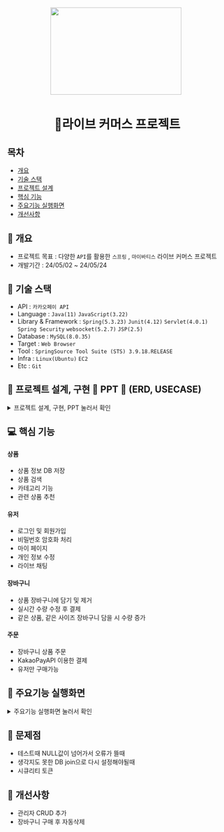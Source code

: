 <h1 align='center'> <img src='https://cdn-icons-png.flaticon.com/512/5208/5208370.png' style='width: 300px; height: 200px;'>&nbsp;</h1>
<h1  align='center'>👕라이브 커머스 프로젝트</h1>



## 목차
- [개요](https://github.com/YoungQWER/LiveCommerce#-개요)
- [기술 스택](https://github.com/YoungQWER/LiveCommerce#-기술스택)
- [프로젝트 설계](https://github.com/YoungQWER/LiveCommerce#-프로젝트설계)
- [핵심 기능](https://github.com/YoungQWER/LiveCommerce#-핵심기능)
- [주요기능 실행화면](https://github.com/YoungQWER/LiveCommerce#-주요기능실행화면)
- [개선사항](https://github.com/YoungQWER/LiveCommerce#-개선사항)
  


## 🚩 개요
- 프로젝트 목표 : 다양한 `API`를 활용한 `스프링` , `마이바티스` 라이브 커머스 프로젝트
- 개발기간 : 24/05/02 ~ 24/05/24



## 🔧 기술 스택
- API : `카카오페이 API`
- Language : `Java(11)` `JavaScript(3.22)`
- Library & Framework : `Spring(5.3.23)` `Junit(4.12)` `Servlet(4.0.1)` `Spring Security` `websocket(5.2.7)` `JSP(2.5)`
- Database : `MySQL(8.0.35)`
- Target : `Web Browser`
- Tool : `SpringSource Tool Suite (STS) 3.9.18.RELEASE`
- Infra : `Linux(Ubuntu)` `EC2`
- Etc : `Git`

## 👾 프로젝트 설계, 구현 📂 PPT 📂 (ERD, USECASE)

<details><summary>프로젝트 설계, 구현, PPT 눌러서 확인</summary>   
<div align="center">   

| **![1](https://github.com/YoungQWER/LiveCommerce/assets/157094828/9f6401a4-513b-4c22-911a-3a8d28542624)** |
| **![2](https://github.com/YoungQWER/LiveCommerce/assets/157094828/8ff0b5bc-dc4b-4864-b073-b05e3e001317)** |
| :------: |  :------: |
| **![3](https://github.com/YoungQWER/LiveCommerce/assets/157094828/00e75f3e-1a45-4881-9af3-d761346175c1)** |
| **![4](https://github.com/YoungQWER/LiveCommerce/assets/157094828/a4ac30d7-8a50-4f57-b7e9-4f8de0babc28)** |
| **![5](https://github.com/YoungQWER/LiveCommerce/assets/157094828/98d67baf-a9dc-4572-9225-5a0df5f86895)** |
| **![6](https://github.com/YoungQWER/LiveCommerce/assets/157094828/066c8938-1873-4493-a97e-9fe546174ff9)** |
| **![7](https://github.com/YoungQWER/LiveCommerce/assets/157094828/59141d23-f40b-4f3e-b49e-6709673de680)** |
| **![8](https://github.com/YoungQWER/LiveCommerce/assets/157094828/80f5da1c-d693-4da6-883c-f3a0cec5afbd)** |
| **![9](https://github.com/YoungQWER/LiveCommerce/assets/157094828/5ce640bf-24ec-4956-8602-18ce98e36506)** |
| **![10](https://github.com/YoungQWER/LiveCommerce/assets/157094828/5325ca18-0479-4100-9314-e540b9659641)** |
| **![11](https://github.com/YoungQWER/LiveCommerce/assets/157094828/367d32a0-ce89-4992-ab42-e8fd1e204492)** |
| **![12](https://github.com/YoungQWER/LiveCommerce/assets/157094828/3838dc5b-f5a7-45e0-a6c6-638153a973ee)** |
| **![13](https://github.com/YoungQWER/LiveCommerce/assets/157094828/efcacf9c-024a-4b3f-b90a-f5e67546e098)** |
| **![14](https://github.com/YoungQWER/LiveCommerce/assets/157094828/38978333-1afa-4b3b-ae77-c983f0dbae2a)** |
| **![15](https://github.com/YoungQWER/LiveCommerce/assets/157094828/bdaf929a-4838-495d-bfcf-2e68cec9306c)** |
| **![16](https://github.com/YoungQWER/LiveCommerce/assets/157094828/fe3574c9-0b8a-4d86-8fe5-99ae093a77fc)** |
| **![17](https://github.com/YoungQWER/LiveCommerce/assets/157094828/d78b24c2-a9a2-41cd-9a9b-17c9efbe5560)** | 
| **![18](https://github.com/YoungQWER/LiveCommerce/assets/157094828/1b6d772c-3678-4f64-8594-cbe55db9d04a)** |
| **![19](https://github.com/YoungQWER/LiveCommerce/assets/157094828/1daca093-b435-48f5-8066-e85409a77902)** |
| **![20](https://github.com/YoungQWER/LiveCommerce/assets/157094828/e77f9e03-9d13-4371-ab35-c17c5b821a65)** |
| **![21](https://github.com/YoungQWER/LiveCommerce/assets/157094828/de07feb9-0f61-4325-b484-0d9ce5115dc2)** |
| **![22](https://github.com/YoungQWER/LiveCommerce/assets/157094828/43444f54-07f6-4b9b-95fe-9930e264c66c)** |
| **![23](https://github.com/YoungQWER/LiveCommerce/assets/157094828/96b28b8b-7cb6-4a4e-9690-2eb517d8d676)** |

</div>            
</details>

## 💻 핵심 기능



#### 상품
- 상품 정보 DB 저장
- 상품 검색
- 카테고리 기능
- 관련 상품 추천

#### 유저
- 로그인 및 회원가입
- 비밀번호 암호화 처리
- 마이 페이지
- 개인 정보 수정
- 라이브 채팅

#### 장바구니
- 상품 장바구니에 담기 및 제거
- 실시간 수량 수정 후 결제
- 같은 상품, 같은 사이즈 장바구니 담을 시 수량 증가

#### 주문
- 장바구니 상품 주문
- KakaoPayAPI 이용한 결제
- 유저만 구매가능

## 🎇 주요기능 실행화면

<details>
<summary>주요기능 실행화면 눌러서 확인</summary>

![라이브커머스_이진영_박우주](https://github.com/YoungQWER/LiveCommerce/assets/157094828/6f3e2bc6-4c5d-40e2-82be-992a6ac8e18b)

</details>

## 🚩 문제점
- 테스트때 NULL값이 넘어가서 오류가 뜰때
- 생각지도 못한 DB join으로 다시 설정해야될때
- 시큐리티 토큰


## 🌄 개선사항
- 관리자 CRUD 추가
- 장바구니 구매 후 자동삭제
 

